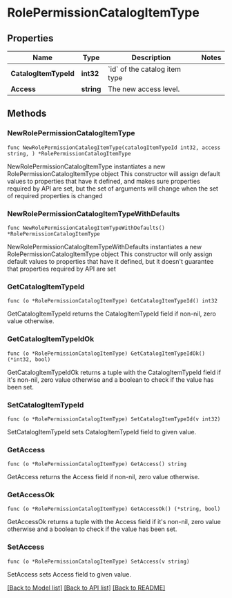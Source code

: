 # RolePermissionCatalogItemType

## Properties

Name | Type | Description | Notes
------------ | ------------- | ------------- | -------------
**CatalogItemTypeId** | **int32** | &#x60;id&#x60; of the catalog item type | 
**Access** | **string** | The new access level. | 

## Methods

### NewRolePermissionCatalogItemType

`func NewRolePermissionCatalogItemType(catalogItemTypeId int32, access string, ) *RolePermissionCatalogItemType`

NewRolePermissionCatalogItemType instantiates a new RolePermissionCatalogItemType object
This constructor will assign default values to properties that have it defined,
and makes sure properties required by API are set, but the set of arguments
will change when the set of required properties is changed

### NewRolePermissionCatalogItemTypeWithDefaults

`func NewRolePermissionCatalogItemTypeWithDefaults() *RolePermissionCatalogItemType`

NewRolePermissionCatalogItemTypeWithDefaults instantiates a new RolePermissionCatalogItemType object
This constructor will only assign default values to properties that have it defined,
but it doesn't guarantee that properties required by API are set

### GetCatalogItemTypeId

`func (o *RolePermissionCatalogItemType) GetCatalogItemTypeId() int32`

GetCatalogItemTypeId returns the CatalogItemTypeId field if non-nil, zero value otherwise.

### GetCatalogItemTypeIdOk

`func (o *RolePermissionCatalogItemType) GetCatalogItemTypeIdOk() (*int32, bool)`

GetCatalogItemTypeIdOk returns a tuple with the CatalogItemTypeId field if it's non-nil, zero value otherwise
and a boolean to check if the value has been set.

### SetCatalogItemTypeId

`func (o *RolePermissionCatalogItemType) SetCatalogItemTypeId(v int32)`

SetCatalogItemTypeId sets CatalogItemTypeId field to given value.


### GetAccess

`func (o *RolePermissionCatalogItemType) GetAccess() string`

GetAccess returns the Access field if non-nil, zero value otherwise.

### GetAccessOk

`func (o *RolePermissionCatalogItemType) GetAccessOk() (*string, bool)`

GetAccessOk returns a tuple with the Access field if it's non-nil, zero value otherwise
and a boolean to check if the value has been set.

### SetAccess

`func (o *RolePermissionCatalogItemType) SetAccess(v string)`

SetAccess sets Access field to given value.



[[Back to Model list]](../README.md#documentation-for-models) [[Back to API list]](../README.md#documentation-for-api-endpoints) [[Back to README]](../README.md)


